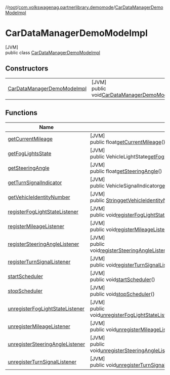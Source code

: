 //[root](../../../index.md)/[com.volkswagenag.partnerlibrary.demomode](../index.md)/[CarDataManagerDemoModeImpl](index.md)

# CarDataManagerDemoModeImpl

[JVM]\
public class [CarDataManagerDemoModeImpl](index.md)

## Constructors

| | |
|---|---|
| [CarDataManagerDemoModeImpl](-car-data-manager-demo-mode-impl.md) | [JVM]<br>public void[CarDataManagerDemoModeImpl](-car-data-manager-demo-mode-impl.md)(Contextcontext) |

## Functions

| Name | Summary |
|---|---|
| [getCurrentMileage](get-current-mileage.md) | [JVM]<br>public float[getCurrentMileage](get-current-mileage.md)() |
| [getFogLightsState](get-fog-lights-state.md) | [JVM]<br>public VehicleLightState[getFogLightsState](get-fog-lights-state.md)() |
| [getSteeringAngle](get-steering-angle.md) | [JVM]<br>public float[getSteeringAngle](get-steering-angle.md)() |
| [getTurnSignalIndicator](get-turn-signal-indicator.md) | [JVM]<br>public VehicleSignalIndicator[getTurnSignalIndicator](get-turn-signal-indicator.md)() |
| [getVehicleIdentityNumber](get-vehicle-identity-number.md) | [JVM]<br>public [String](https://docs.oracle.com/javase/8/docs/api/java/lang/String.html)[getVehicleIdentityNumber](get-vehicle-identity-number.md)() |
| [registerFogLightStateListener](register-fog-light-state-listener.md) | [JVM]<br>public void[registerFogLightStateListener](register-fog-light-state-listener.md)(FogLightStateListenerlightStateListener) |
| [registerMileageListener](register-mileage-listener.md) | [JVM]<br>public void[registerMileageListener](register-mileage-listener.md)(MileageListenermileageListener) |
| [registerSteeringAngleListener](register-steering-angle-listener.md) | [JVM]<br>public void[registerSteeringAngleListener](register-steering-angle-listener.md)(SteeringAngleListenersteeringAngleListener) |
| [registerTurnSignalListener](register-turn-signal-listener.md) | [JVM]<br>public void[registerTurnSignalListener](register-turn-signal-listener.md)(TurnSignalListenerturnSignalListener) |
| [startScheduler](start-scheduler.md) | [JVM]<br>public void[startScheduler](start-scheduler.md)() |
| [stopScheduler](stop-scheduler.md) | [JVM]<br>public void[stopScheduler](stop-scheduler.md)() |
| [unregisterFogLightStateListener](unregister-fog-light-state-listener.md) | [JVM]<br>public void[unregisterFogLightStateListener](unregister-fog-light-state-listener.md)(FogLightStateListenerlightStateListener) |
| [unregisterMileageListener](unregister-mileage-listener.md) | [JVM]<br>public void[unregisterMileageListener](unregister-mileage-listener.md)(MileageListenermileageListener) |
| [unregisterSteeringAngleListener](unregister-steering-angle-listener.md) | [JVM]<br>public void[unregisterSteeringAngleListener](unregister-steering-angle-listener.md)(SteeringAngleListenersteeringAngleListener) |
| [unregisterTurnSignalListener](unregister-turn-signal-listener.md) | [JVM]<br>public void[unregisterTurnSignalListener](unregister-turn-signal-listener.md)(TurnSignalListenerturnSignalListener) |
